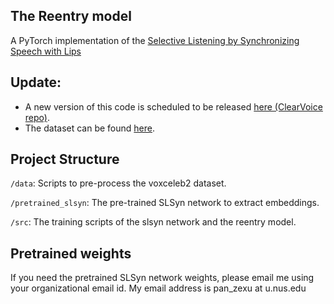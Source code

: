 ## The Reentry model

A PyTorch implementation of the [Selective Listening by Synchronizing Speech with Lips](https://ieeexplore.ieee.org/document/9721129)

## Update:
* A new version of this code is scheduled to be released [here (ClearVoice repo)](https://github.com/modelscope/ClearerVoice-Studio). 
* The dataset can be found [here](https://huggingface.co/datasets/alibabasglab/VoxCeleb2-mix).


## Project Structure

`/data`: Scripts to pre-process the voxceleb2 dataset.

`/pretrained_slsyn`: The pre-trained SLSyn network to extract embeddings.

`/src`: The training scripts of the slsyn network and the reentry model.



## Pretrained weights

If you need the pretrained SLSyn network weights, please email me using your organizational email id. My email address is pan_zexu at u.nus.edu

